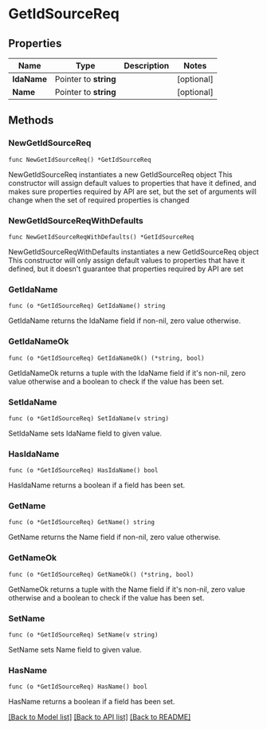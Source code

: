 # GetIdSourceReq

## Properties

Name | Type | Description | Notes
------------ | ------------- | ------------- | -------------
**IdaName** | Pointer to **string** |  | [optional] 
**Name** | Pointer to **string** |  | [optional] 

## Methods

### NewGetIdSourceReq

`func NewGetIdSourceReq() *GetIdSourceReq`

NewGetIdSourceReq instantiates a new GetIdSourceReq object
This constructor will assign default values to properties that have it defined,
and makes sure properties required by API are set, but the set of arguments
will change when the set of required properties is changed

### NewGetIdSourceReqWithDefaults

`func NewGetIdSourceReqWithDefaults() *GetIdSourceReq`

NewGetIdSourceReqWithDefaults instantiates a new GetIdSourceReq object
This constructor will only assign default values to properties that have it defined,
but it doesn't guarantee that properties required by API are set

### GetIdaName

`func (o *GetIdSourceReq) GetIdaName() string`

GetIdaName returns the IdaName field if non-nil, zero value otherwise.

### GetIdaNameOk

`func (o *GetIdSourceReq) GetIdaNameOk() (*string, bool)`

GetIdaNameOk returns a tuple with the IdaName field if it's non-nil, zero value otherwise
and a boolean to check if the value has been set.

### SetIdaName

`func (o *GetIdSourceReq) SetIdaName(v string)`

SetIdaName sets IdaName field to given value.

### HasIdaName

`func (o *GetIdSourceReq) HasIdaName() bool`

HasIdaName returns a boolean if a field has been set.

### GetName

`func (o *GetIdSourceReq) GetName() string`

GetName returns the Name field if non-nil, zero value otherwise.

### GetNameOk

`func (o *GetIdSourceReq) GetNameOk() (*string, bool)`

GetNameOk returns a tuple with the Name field if it's non-nil, zero value otherwise
and a boolean to check if the value has been set.

### SetName

`func (o *GetIdSourceReq) SetName(v string)`

SetName sets Name field to given value.

### HasName

`func (o *GetIdSourceReq) HasName() bool`

HasName returns a boolean if a field has been set.


[[Back to Model list]](../README.md#documentation-for-models) [[Back to API list]](../README.md#documentation-for-api-endpoints) [[Back to README]](../README.md)


